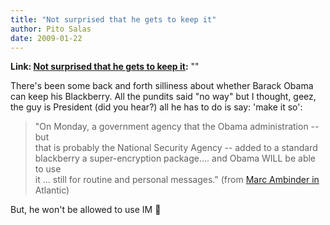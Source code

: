 ```yaml
---
title: "Not surprised that he gets to keep it"
author: Pito Salas
date: 2009-01-22
---
```


**Link: [Not surprised that he gets to keep it](None):** ""



There's been some back and forth silliness about whether Barack Obama can keep
his Blackberry. All the pundits said "no way" but I thought, geez, the guy is
President (did you hear?) all he has to do is say: 'make it so':

> "On Monday, a government agency that the Obama administration  -- but  
> that is probably the National Security Agency -- added to a standard  
> blackberry a super-encryption package…. and Obama WILL be able to use  
> it … still for routine and personal messages." (from [Marc Ambinder in
> ](<http://marcambinder.theatlantic.com/archives/2009/01/obama_will_get_his_blackberry.php>)Atlantic)

But, he won't be allowed to use IM 🙂


